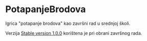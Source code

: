 # PotapanjeBrodova
Igrica "potapanje brodova" kao završni rad u srednjoj školi.

Verzija [Stable version 1.0.0](https://github.com/IvanBilic/PotapanjeBrodova/releases/tag/v1.0.0) korištena je pri obrani završnog rada.
